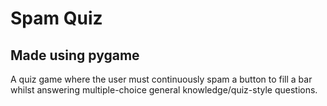 # Spam Quiz
## Made using pygame

A quiz game where the user must continuously spam a button to fill a bar
whilst answering multiple-choice general knowledge/quiz-style questions.
